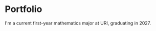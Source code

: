 # Portfolio

I'm a current first-year mathematics major at URI, graduating in 2027. 






<!-- use this to make a menu when you add more pages -->
<!-- ```{toctree}
:maxdepth: 2
:hidden:

pechakucha
``` -->
